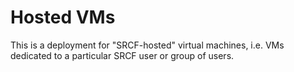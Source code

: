 # Hosted VMs

This is a deployment for "SRCF-hosted" virtual machines, i.e. VMs dedicated to
a particular SRCF user or group of users.
